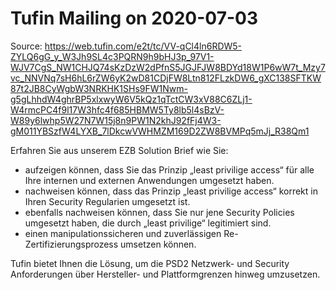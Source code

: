 # Tufin Mailing on 2020-07-03

Source:
<https://web.tufin.com/e2t/tc/VV-qCl4ln6RDW5-ZYLQ6gG_y_W3Jh9SL4c3PQRN9h9bHJ3p_97V1-WJV7CgS_NW1CHJQ74sKzDzW2dPfnS5JGJFJW8BDYd18W1P6wW7t_Mzy7vc_NNVNq7sH6hL6rZW6yK2wD81CDjFW8Ltn812FLzkDW6_gXC138SFTKW87t2JB8CyWgbW3NRKHK1SHs9FW1Nwm-g5gLhhdW4ghrBP5xlxwyW6V5kQz1qTctCW3xV88C6ZLj1-W4rmcPC4f9l17W3hfc4f685HBMW5Ty8lb5l4sBzV-W89y6lwhp5W27N7W15j8n9PW1N2khJ92fFj4W3-gM011YBSzfW4LYXB_7lDkcwVWHMZM169D2ZW8BVMPq5mJj_R38Qm1>


Erfahren Sie aus unserem EZB Solution Brief wie Sie:

- aufzeigen können, dass Sie das Prinzip „least privilige access“ für alle Ihre internen und externen Anwendungen umgesetzt haben.
- nachweisen können, dass das Prinzip „least privilige access“ korrekt in Ihren Security Regularien umgesetzt ist.
- ebenfalls nachweisen können, dass Sie nur jene Security Policies umgesetzt haben, die durch „least privilige“ legitimiert sind.
- einen manipulationssicheren und zuverlässigen Re-Zertifizierungsprozess umsetzen können.

Tufin bietet Ihnen die Lösung, um die PSD2 Netzwerk- und Security Anforderungen über Hersteller- und Plattformgrenzen hinweg umzusetzen.
